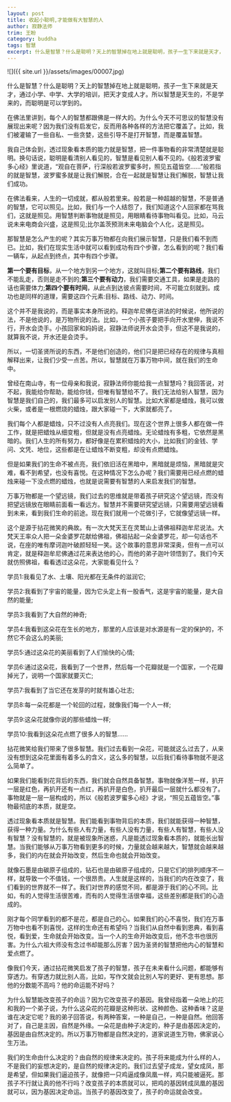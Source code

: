 ```yaml
---
layout: post
title: 收起小聪明,才能做有大智慧的人
author: 寂静法师
trim: 王盼
category: buddha
tags: 智慧
excerpt: 什么是智慧？什么是聪明？天上的智慧掉在地上就是聪明，孩子一生下来就是天才，通过小学、中学、大学的培训，把天才变成人才。所以智慧是天生的，不是学来的，而聪明是可以学到的。
---
```


![]({{ site.url }}/assets/images/00007.jpg)

什么是智慧？什么是聪明？天上的智慧掉在地上就是聪明，孩子一生下来就是天才，通过小学、中学、大学的培训，把天才变成人才。所以智慧是天生的，不是学来的，而聪明是可以学到的。

在佛法里讲到，每个人的智慧都跟佛是一样大的。为什么今天不可思议的智慧没有展现出来呢？因为我们没有启发它，反而用各种各样的方法把它覆盖了。比如，我们被灌输了一些自私、一些贪婪，这些引导不是打开智慧，而是覆盖智慧。

我自己体会到，透过现象看本质的能力就是智慧，把一件事物看的非常清楚就是聪明。换句话说，聪明是看清别人看见的，智慧是看见别人看不见的。《般若波罗蜜多心经》里说道，“观自在菩萨，行深般若波罗蜜多时，照见五蕴皆空……”般若指的就是智慧，波罗蜜多就是让我们解脱，合在一起就是智慧让我们解脱，智慧让我们成功。

在佛法看来，人生的一切成就，都从般若里来。般若是一种超越的智慧，不是普通的智慧，它可以照见。比如，我们与一个人结怨了，我们知道这个人回家都在骂我们，这就是照见。用智慧判断事物就是照见，用眼睛看待事物叫看见。比如，马云说未来电商会兴盛，这是照见;比尔盖茨预测未来电脑会个人化，这是照见。

那智慧是怎么产生的呢？其实万事万物都在向我们展示智慧，只是我们看不到而已。比如，我们在现实生活中就可以看到成功有四个步骤，怎么看到的呢？我们看一辆车，从起点到终点，其中有四个步骤。

**第一个要有目标**，从一个地方到另一个地方，这就叫目标;**第二个要有路线**，我们不能乱走，否则是走不到的;**第三个要有动力**，我们需要交通工具，如果是走路的话也需要体力;**第四个要有时间**，从此点到达彼点需要时间，不可能立刻就到。成功也是同样的道理，需要这四个元素:目标、路线、动力、时间。

这个并不是我说的，而是事实本身所说的。释迦牟尼佛在讲法的时候说，他所说的法，不是他说的，是万物所说的法。比如，一个小孩子要把手向开水里伸，我说不行，开水会烫手。小孩回家和妈妈说，寂静法师说开水会烫手，但这不是我说的，就算我不说，开水还是会烫手。

所以，一切圣贤所说的东西，不是他们创造的，他们只是把已经存在的规律与真相解释出来，让我们少受一点苦。所以，智慧就在万事万物中间，就在我们的生命中。

曾经在南山寺，有一位母亲和我说，寂静法师你能给我一点智慧吗？我回答说，对不起，我能给你帮助，能给你钱，但唯有智慧给不了。我们无法给别人智慧，因为智慧是我们自己的，我们最多可以启发别人的智慧。比如大家都是蜡烛，我可以做火柴，或者是一根燃烧的蜡烛，跟大家碰一下，大家就都亮了。

我们每个人都是蜡烛，只不过没有人点亮我们。现在这个世界上很多人都在做一件工作，就是把蜡烛从细变粗，但就是没有点亮蜡烛。无论蜡烛有多粗，它依然是黑暗的。我们人生的所有努力，都好像是在累积蜡烛的大小，比如我们的金钱、学问、文凭、地位，这些都是在让蜡烛不断变粗，却没有点燃蜡烛。

但是如果我们的生命不被点亮，我们依旧活在黑暗中，黑暗就是烦恼，黑暗就是灾难，看不到希望，也没有喜悦。在这种情况下怎么办呢？我们需要用已经点燃的蜡烛来碰一下没点燃的蜡烛，也就是说需要有智慧的人来启发我们的智慧。

万事万物都是一个望远镜，我们过去的思维就是带着孩子研究这个望远镜，而没有把望远镜放在眼睛前面看一看远方。智慧并不需要研究望远镜，只需要用望远镜看到未来，看到我们生命的前途。现在我们就用一个花做引子，它就像望远镜一样。

这个是源于拈花微笑的典故。有一次大梵天王在灵鹫山上请佛祖释迦牟尼说法。大梵天王率众人把一朵金婆罗花献给佛祖，佛祖拈起一朵金婆罗花，却一句话也不说，在座的唯有摩诃迦叶破颜轻轻一笑。这个故事的意思非常深奥，但有一点可以肯定，就是释迦牟尼佛通过花来表达他的心，而他的弟子迦叶领悟到了。我们今天就仿照佛祖，看看透过这朵花，大家能看见什么？

学员1:我看见了水、土壤、阳光都在无条件的滋润它;

学员2:我看到了宇宙的能量，因为它头定上有一股香气，这是宇宙的能量，是大自然的能量;

学员3:我看到了大自然的神奇;

学员4:我看到这朵花在生长的地方，那里的人应该是对水源是有一定的保护的，不然它不会这么的美丽;

学员5:通过这朵花的美丽看到了人们愉快的心情;

学员6:通过这朵花，我看到了一个世界，然后每一个花瓣就是一个国家，一个花瓣掉光了，说明一个国家就要灭亡;

学员7:我看到了当它还在发芽的时就有雄心壮志;

学员8:每一朵花都是一个轮回的过程，就像我们每一个人一样;

学员9:这朵花就像你说的那些蜡烛一样;

学员10:我看到这朵花点燃了很多人的智慧……

拈花微笑给我们带来了很多智慧。我们过去看到一朵花，可能就这么过去了，从来没有想到这朵花里面有着多么的含义，这么多的智慧，以后我们看待事物就不是这么简单了。

如果我们能看到花背后的东西，我们就会自然具备智慧。事物就像洋葱一样，扒开一层是红色，再扒开还有一点红，再扒开是白色，扒开最后一层就什么都没有了。事物就是一层一层构成的，所以《般若波罗蜜多心经》才说，“照见五蕴皆空。”事物最彻底的本质，就是空。

透过现象看本质就是智慧。我们能看到事物背后的本质，我们就能获得一种智慧，获得一种力量。为什么有些人有力量，有些人没有力量，有些人有智慧，有些人没有智慧？没有智慧的，就是被现象所迷惑，凡是能透过现象看本质的，就能长出智慧。当我们能够从万事万物看到更多的时候，力量就会越来越大，智慧就会越来越多，我们的内在就会开始改变，然后生命也就会开始改变。

就像石墨是由碳原子组成的，钻石也是由碳原子组成的，只是它们的排列顺序不一样，就导致一个不值钱，一个很昂贵。人生就是这样的，当我们的内在改变了，我们看到的世界就不一样了。我们对世界的感觉不同，都是源于我们的心不同。比如，有的人觉得生活很苦难，而有的人觉得生活很幸福，这些差别都是我们的心造成的。

刚才每个同学看到的都不是花，都是自己的心。如果我们的心不喜悦，我们在万事万物中也看不到喜悦，这样的生命还有希望吗？当我们从自然中看到恩典，看到喜悦，看到爱，生命就会开始改变。当一个人的生命开始改变后，他不念书也很厉害。为什么六祖大师没有念过书却能那么厉害？因为圣贤的智慧把他内心的智慧和爱点燃了。

像我们今天，通过拈花微笑启发了孩子的智慧，孩子在未来看什么问题，都能够有穿透力。有穿透力就比别人高，比如，写作文就会比别人写的更好、更有思想。那他的分数能不高吗？他的命运能不好吗？

为什么智慧能改变孩子的命运？因为它改变孩子的基因。我曾经指着一朵地上的花和我的一个弟子说，为什么这朵花的花瓣是这种形状、这种颜色、这种香味？这是谁在决定它呢？我的弟子回答说，有两种答案，一种是自己，一种是自然。他回答对了，自己是主因，自然是外缘。一朵花是由种子决定的，种子是由基因决定的，基因是由自然决定的。所以万事万物都是自然决定的，道家说道生万物，佛家说心生万法。

我们的生命由什么决定的？由自然的规律来决定的。孩子将来能成为什么样的人，不是我们的妄想决定的，是自然的规律决定的。我们过去望子成龙，望女成凤，那是希望，但如果我们逼迫孩子，就像把一只鸡逼成像凤凰一样，鸡只能被逼死。那孩子不行就让真的他不行吗？改变孩子的本质就可以，把鸡的基因转成凤凰的基因就可以，因为基因决定命运。当孩子的基因改变了，孩子的命运就会改变。
